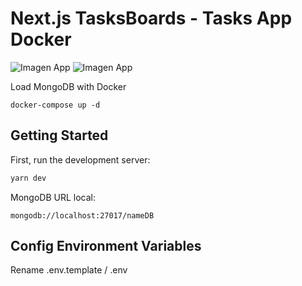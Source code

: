 
# Next.js TasksBoards - Tasks App Docker

<img src="https://res.cloudinary.com/douq9nlot/image/upload/v1654646595/tasks_lpt9hm.png" alt="Imagen App"/>
<img src="https://res.cloudinary.com/douq9nlot/image/upload/v1654646596/lists_gxsctp.png" alt="Imagen App"/>

Load MongoDB with Docker

```
docker-compose up -d
```
## Getting Started

First, run the development server:

```bash
yarn dev
```
MongoDB URL local:
```
mongodb://localhost:27017/nameDB
```

## Config Environment Variables
Rename .env.template / .env
